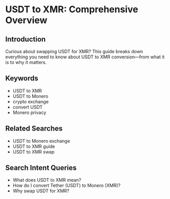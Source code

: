 # USDT to XMR: Comprehensive Overview

## Introduction
Curious about swapping USDT for XMR? This guide breaks down everything you need to know about USDT to XMR conversion—from what it is to why it matters.

## Keywords
- USDT to XMR
- USDT to Monero
- crypto exchange
- convert USDT
- Monero privacy

## Related Searches
- USDT to Monero exchange
- USDT to XMR guide
- USDT to XMR swap

## Search Intent Queries
- What does USDT to XMR mean?
- How do I convert Tether (USDT) to Monero (XMR)?
- Why swap USDT for XMR?